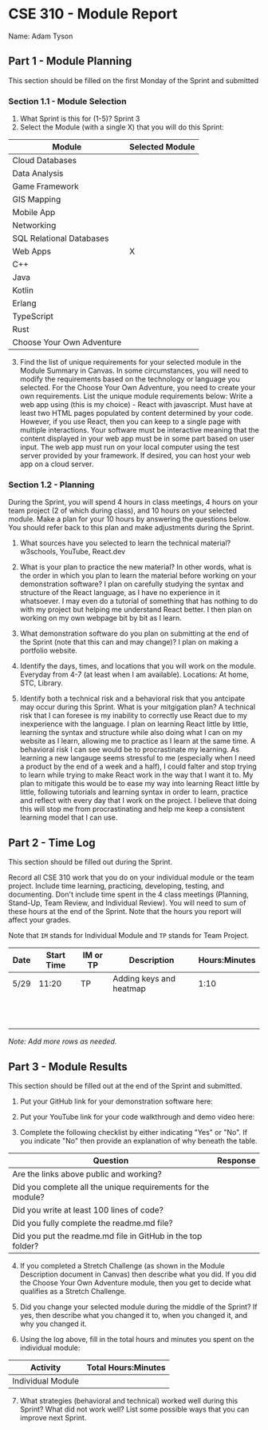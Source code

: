 # CSE 310 - Module Report

Name: Adam Tyson

## Part 1 - Module Planning

This section should be filled on the first Monday of the Sprint and submitted

### Section 1.1 - Module Selection

1. What Sprint is this for (1-5)?
Sprint 3
2. Select the Module (with a single X) that you will do this Sprint:

|Module                   | Selected Module |
|-------------------------|-----------------|
|Cloud Databases          |                 |
|Data Analysis            |                 |
|Game Framework           |                 |
|GIS Mapping              |                 |
|Mobile App               |                 |
|Networking               |                 |
|SQL Relational Databases |                 |
|Web Apps                 |        X        |
|C++                      |                 |
|Java                     |                 |
|Kotlin                   |                 |
|Erlang                   |                 |
|TypeScript               |                 |
|Rust                     |                 |
|Choose Your Own Adventure|                 |

3. Find the list of unique requirements for your selected module in the Module Summary in Canvas.  In some circumstances, you will need to modify the requirements based on the technology or language you selected.  For the Choose Your Own Adventure, you need to create your own requirements.  List the unique module requirements below:
Write a web app using (this is my choice) - React with javascript. Must have at least two HTML pages populated by content determined by your code. However, if you use React, then you can
keep to a single page with multiple interactions. Your software must be interactive meaning that the content displayed in your web app must be in some part based on user input. The web app
must run on your local computer using the test server provided by your framework. If desired, you can host your web app on a cloud server.

### Section 1.2 - Planning

During the Sprint, you will spend 4 hours in class meetings, 4 hours on your team project (2 of which during class), and 10 hours on your selected module.  Make a plan for your 10 hours by answering the questions below.  You should refer back to this plan and make adjustments during the Sprint.

1. What sources have you selected to learn the technical material?
w3schools, YouTube, React.dev

2. What is your plan to practice the new material?  In other words, what is the order in which you plan to learn the material before working on your demonstration software?
I plan on carefully studying the syntax and structure of the React language, as I have no experience in it whatsoever. I may even do a tutorial of something that has nothing to do
with my project but helping me understand React better. I then plan on working on my own webpage bit by bit as I learn.

3. What demonstration software do you plan on submitting at the end of the Sprint (note that this can and may change)?
I plan on making a portfolio website.

4. Identify the days, times, and locations that you will work on the module.
Everyday from 4-7 (at least when I am available). Locations: At home, STC, Library.

5. Identify both a technical risk and a behavioral risk that you antcipate may occur during this Sprint.  What is your mitgigation plan?
A technical risk that I can foresee is my inability to correctly use React due to my inexperience with the language. I plan on learning React little by little, learning the syntax and 
structure while also doing what I can on my website as I learn, allowing me to practice as I learn at the same time. A behavioral risk I can see would be to procrastinate my learning. As
learning a new langauge seems stressful to me (especially when I need a product by the end of a week and a half), I could falter and stop trying to learn while trying to make React work
in the way that I want it to. My plan to mitigate this would be to ease my way into learning React little by little, following tutorials and learning syntax in order to learn, practice and 
reflect with every day that I work on the project. I believe that doing this will stop me from procrastinating and help me keep a consistent learning model that I can use.

## Part 2 - Time Log

This section should be filled out during the Sprint.

Record all CSE 310 work that you do on your individual module or the team project.  Include time learning, practicing, developing, testing, and documenting.  Don't include time spent in the 4 class meetings (Planning, Stand-Up, Team Review, and Individual Review).  You will need to sum of these hours at the end of the Sprint. Note that the hours you report will affect your grades.

Note that `IM` stands for Individual Module and `TP` stands for Team Project.

| Date | Start Time | IM or TP | Description             | Hours:Minutes |
|------|------------|----------|-------------------------|---------------|
| 5/29 | 11:20      | TP       | Adding keys and heatmap | 1:10          |
|      |            |          |                         |               |
|      |            |          |                         |               |
|      |            |          |                         |               |
|      |            |          |                         |               |
|      |            |          |                         |               |
|      |            |          |                         |               |
|      |            |          |                         |               |
|      |            |          |                         |               |
|      |            |          |                         |               |
|      |            |          |                         |               |
|      |            |          |                         |               |

_Note: Add more rows as needed._


## Part 3 - Module Results

This section should be filled out at the end of the Sprint and submitted.

1. Put your GitHub link for your demonstration software here:

2. Put your YouTube link for your code walkthrough and demo video here:

3. Complete the following checklist by either indicating "Yes" or "No". If you indicate "No" then provide an explanation of why beneath the table.

|Question                                                    |Response|
|------------------------------------------------------------|--------|
|Are the links above public and working?                     |        |
|Did you complete all the unique requirements for the module?|        |
|Did you write at least 100 lines of code?                   |        |
|Did you fully complete the readme.md file?                  |        |
|Did you put the readme.md file in GitHub in the top folder? |        |

4. If you completed a Stretch Challenge (as shown in the Module Description document in Canvas) then describe what you did.  If you did the Choose Your Own Adventure module, then you get to decide what qualifies as a Stretch Challenge.

5. Did you change your selected module during the middle of the Sprint?  If yes, then describe what you changed it to, when you changed it, and why you changed it.

6. Using the log above, fill in the total hours and minutes you spent on the individual module:

|Activity         |Total Hours:Minutes|
|-----------------|-------------------|
|Individual Module|                   |

7. What strategies (behavioral and technical) worked well during this Sprint?  What did not work well?  List some possible ways that you can improve next Sprint.